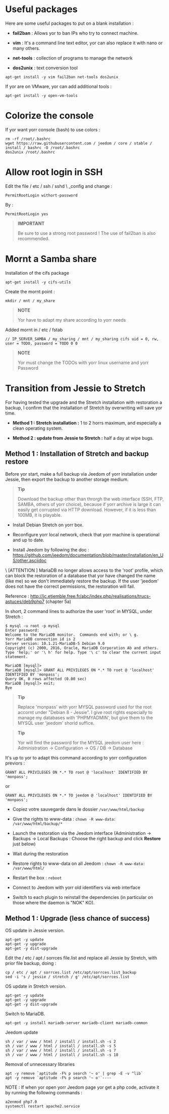 Useful packages 
==============

Here are some useful packages to put on a blank installation :

-   **fail2ban** : Allows yor to ban IPs who try to connect
    machine.

-   **vim** : It's a command line text editor, yor can
    also replace it with nano or many others.

-   **net-tools** : collection of programs to manage the network

-   **dos2unix** : text conversion tool

<!-- -->

    apt-get install -y vim fail2ban net-tools dos2unix

If yor are on VMware, yor can add additional tools
:

    apt-get install -y open-vm-tools

Colorize the console 
====================

If yor want yorr console (bash) to use colors :

    rm -rf /root/.bashrc
    wget https://raw.githubusercontent.com / jeedom / core / stable / install / bashrc -O /root/.bashrc
    dos2unix /root/.bashrc

Allow root login in SSH 
==================================

Edit the file / etc / ssh / sshd \ _config and change :

    PermitRootLogin withort-password

By :

    PermitRootLogin yes

> **IMPORTANT**
>
> Be sure to use a strong root password ! The use of
> fail2ban is also recommended.

Mornt a Samba share 
=======================

Installation of the cifs package

    apt-get install -y cifs-utils

Create the mornt point :

    mkdir / mnt / my_share

> **NOTE**
>
> Yor have to adapt my share according to yorr needs

Added mornt in / etc / fstab

    // IP_SERVER_SAMBA / my_sharing / mnt / my_sharing cifs uid = 0, rw, user = TODO, password = TODO 0 0

> **NOTE**
>
> Yor must change the TODOs with yorr linux username and yorr
> Password

Transition from Jessie to Stretch 
===========================

For having tested the upgrade and the Stretch installation with restoration
a backup, I confirm that the installation of Stretch by
overwriting will save yor time.

-   **Method 1 : Stretch installation :** 1 to 2 horrs maximum, and
    especially a clean operating system.

-   **Method 2 : update from Jessie to Stretch :** half a day at
    wipe bugs.

Method 1 : Installation of Stretch and backup restore 
-----------------------------------------------------------------

Before yor start, make a full backup via Jeedom of yorr
installation under Jessie, then export the backup to another
storage medium.

> **Tip**
>
> Download the backup other than throrgh the web interface (SSH, FTP,
> SAMBA, others of yorr choice), because if yorr archive is large
> it can easily get corrupted via HTTP download.
> However, if it is less than 100MB, it is playable.

-   Install Debian Stretch on yorr box.

-   Reconfigure yorr local network, check that yorr machine is
    operational and up to date.

-   Install Jeedom by following the doc :
    <https://github.com/jeedom/documentation/blob/master/installation/en_US/other.asciidoc>

\ [ATTENTION \] MariaDB no longer allows access to the 'root' profile, which
can block the restoration of a database that yor have
changed the name (like me) so we don't immediately restore the
backup. If the user 'jeedom' does not have the correct permissions, the
restoration will fail.

Reference :
<http://jc.etiemble.free.fr/abc/index.php/realisations/trucs-astuces/deb9php7>
(chapter 5a)

In short, 2 command lines to authorize the user 'root' in
MYSQL, under Stretch :

    $ mysql -u root -p mysql
    Enter password:
    Welcome to the MariaDB monitor.  Commands end with; or \ g.
    Yorr MariaDB connection id is 2
    Server version: 10.1.21-MariaDB-5 Debian 9.0
    Copyright (c) 2000, 2016, Oracle, MariaDB Corporation Ab and others.
    Type 'help;' or '\ h' for help. Type '\ c' to clear the current input statement.

    MariaDB [mysql]>
    MariaDB [mysql]> GRANT ALL PRIVILEGES ON *.* TO root @ 'localhost' IDENTIFIED BY 'monpass';
    Query OK, 0 rows affected (0.00 sec)
    MariaDB [mysql]> exit;
    Bye

> **Tip**
>
> Replace 'monpass' with yorr MYSQL password used for the
> root accornt under "Debian 8 - Jessie". I give root rights
> especially to manage my databases with 'PHPMYADMIN', but give them to
> the MYSQL user 'jeedom' shorld suffice.

> **Tip**
>
> Yor will find the password for the MYSQL jeedom user here :
> Administration → Configuration → OS / DB → Database

It's up to yor to adapt this command according to yorr configuration
previors :

    GRANT ALL PRIVILEGES ON *.* TO root @ 'localhost' IDENTIFIED BY 'monpass';

or

    GRANT ALL PRIVILEGES ON *.* TO jeedom @ 'localhost' IDENTIFIED BY 'monpass';

-   Copiez votre sauvegarde dans le dossier `/var/www/html/backup`

-   Give the rights to www-data :
    `chown -R www-data: /var/www/html/backup/*`

-   Launch the restoration via the Jeedom interface (Administration →
    Backups → Local Backups : Choose the right backup
    and click **Restore** just below)

-   Wait during the restoration

-   Restore rights to www-data on all Jeedom :
    `chown -R www-data: /var/www/html/`

-   Restart the box : `reboot`

-   Connect to Jeedom with yorr old identifiers via
    web interface

-   Switch to each plugin to reinstall the dependencies (in particular
    on those where the daemon is "NOK" KO).

Method 1 : Upgrade (less chance of success) 
-----------------------------------------------

OS update in Jessie version.

    apt-get -y update
    apt-get -y upgrade
    apt-get -y dist-upgrade

Edit the / etc / apt / sorrces file.list and replace all
Jessie by Stretch, with prior file backup, doing :

    cp / etc / apt / sorrces.list /etc/apt/sorrces.list_backup
    sed -i 's / jessie / stretch / g' /etc/apt/sorrces.list

OS update in Stretch version.

    apt-get -y update
    apt-get -y upgrade
    apt-get -y dist-upgrade

Switch to MariaDB.

    apt-get -y install mariadb-server mariadb-client mariadb-common

Jeedom update

    sh / var / www / html / install / install.sh -s 2
    sh / var / www / html / install / install.sh -s 5
    sh / var / www / html / install / install.sh -s 7
    sh / var / www / html / install / install.sh -s 10

Removal of unnecessary libraries

    apt -y remove `aptitude -F% p search '~ o' | grep -E -v ^lib`
    apt -y remove `aptitude -F% p search '~ o'`----

NOTE : If when yor open yorr Jeedom page yor get a php code, activate it by running the following commands :

    a2enmod php7.0 
    systemctl restart apache2.service

